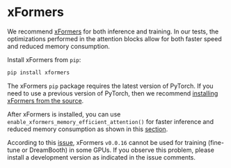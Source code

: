 <!--Copyright 2024 The HuggingFace Team. All rights reserved.

Licensed under the Apache License, Version 2.0 (the "License"); you may not use this file except in compliance with
the License. You may obtain a copy of the License at

http://www.apache.org/licenses/LICENSE-2.0

Unless required by applicable law or agreed to in writing, software distributed under the License is distributed on
an "AS IS" BASIS, WITHOUT WARRANTIES OR CONDITIONS OF ANY KIND, either express or implied. See the License for the
specific language governing permissions and limitations under the License.
-->

# xFormers

We recommend [xFormers](https://github.com/facebookresearch/xformers) for both inference and training. In our tests, the optimizations performed in the attention blocks allow for both faster speed and reduced memory consumption.

Install xFormers from `pip`:

```bash
pip install xformers
```

<Tip>

The xFormers `pip` package requires the latest version of PyTorch. If you need to use a previous version of PyTorch, then we recommend [installing xFormers from the source](https://github.com/facebookresearch/xformers#installing-xformers).

</Tip>

After xFormers is installed, you can use `enable_xformers_memory_efficient_attention()` for faster inference and reduced memory consumption as shown in this [section](memory#memory-efficient-attention).

<Tip warning={true}>

According to this [issue](https://github.com/huggingface/diffusers/issues/2234#issuecomment-1416931212), xFormers `v0.0.16` cannot be used for training (fine-tune or DreamBooth) in some GPUs. If you observe this problem, please install a development version as indicated in the issue comments.

</Tip>
